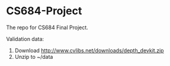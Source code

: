 # CS684-Project
The repo for CS684 Final Project.

Validation data:
1. Download http://www.cvlibs.net/downloads/depth_devkit.zip
2. Unzip to ~/data
